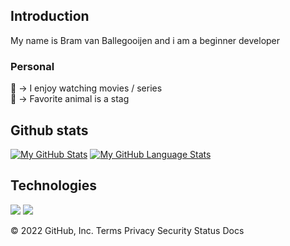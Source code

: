
## Introduction
<p>
My name is Bram van Ballegooijen and i am a beginner developer
</p>

### Personal
🎥 -> I enjoy watching movies / series <br>
🦌 -> Favorite animal is a stag<br>


## Github stats
[![My GitHub Stats](https://github-readme-stats.vercel.app/api/?username=Haleclaw&count_private=true&theme=default&showicons=true&hide=prs)]()
[![My GitHub Language Stats](https://github-readme-stats.vercel.app/api/top-langs/?username=Haleclaw&langs_count=2&theme=default&layout=compact)]()

## Technologies
<p align="left">
<img src="https://img.shields.io/badge/HTML-Websites-informational?style=for-the-badge&logo=HTML5&logoColor=white&color=E34F26"></img>
<img src="https://img.shields.io/badge/CSS-Styling-informational?style=for-the-badge&logo=CSS3&logoColor=white&color=1572B6"></img>

</p>
© 2022 GitHub, Inc.
Terms
Privacy
Security
Status
Docs
